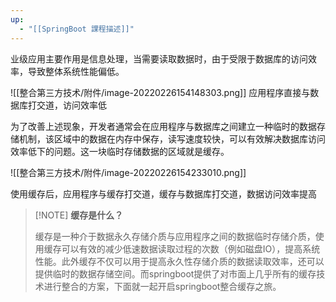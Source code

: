 ```yaml
---
up:
  - "[[SpringBoot 課程描述]]"
---
```

业级应用主要作用是信息处理，当需要读取数据时，由于受限于数据库的访问效率，导致整体系统性能偏低。

![[整合第三方技术/附件/image-20220226154148303.png]]
​
应用程序直接与数据库打交道，访问效率低

​为了改善上述现象，开发者通常会在应用程序与数据库之间建立一种临时的数据存储机制，该区域中的数据在内存中保存，读写速度较快，可以有效解决数据库访问效率低下的问题。这一块临时存储数据的区域就是缓存。

![[整合第三方技术/附件/image-20220226154233010.png]]

使用缓存后，应用程序与缓存打交道，缓存与数据库打交道，数据访问效率提高

> [!NOTE] **缓存是什么？**
> 
> 缓存是一种介于数据永久存储介质与应用程序之间的数据临时存储介质，使用缓存可以有效的减少低速数据读取过程的次数（例如磁盘IO），提高系统性能。此外缓存不仅可以用于提高永久性存储介质的数据读取效率，还可以提供临时的数据存储空间。而springboot提供了对市面上几乎所有的缓存技术进行整合的方案，下面就一起开启springboot整合缓存之旅。​

